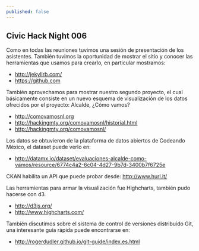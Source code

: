 ```yaml
---
published: false
---
```


## Civic Hack Night 006

Como en todas las reuniones tuvimos una sesión de presentación de los asistentes. También tuvimos la oportunidad de mostrar el sitio y conocer las herramientas que usamos para crearlo, en particular mostramos:

 * http://jekyllrb.com/
 * https://github.com
 
También aprovechamos para mostrar nuestro segundo proyecto, el cual básicamente consiste en un nuevo esquema de visualización de los datos ofrecidos por el proyecto: Alcalde, ¿Cómo vamos?
 
  * http://comovamosnl.org
  * http://hackingmty.org/comovamosnl/historial.html
  * http://hackingmty.org/comovamosnl/
  
Los datos se obtuvieron de la plataforma de datos abiertos de Codeando México, el dataset puede verlo en:
  
  * http://datamx.io/dataset/evaluaciones-alcalde-como-vamos/resource/6774c4a2-6c04-4d27-9b7d-3400b7f6725e
  
CKAN habilita un API que puede probar desde: http://www.hurl.it/

Las herramientas para armar la visualización fue Highcharts, también pudo hacerse con d3.
 
 * http://d3js.org/
 * http://www.highcharts.com/

También discutimos sobre el sistema de control de versiones distribuido Git, una interesante guía rápida puede encontrarse en:

 * http://rogerdudler.github.io/git-guide/index.es.html